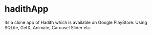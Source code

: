 # hadithApp
Its a clone app of Hadith which is available on Google PlayStore.  Using SQLite, GetX, Animate, Carousel Slider etc.
